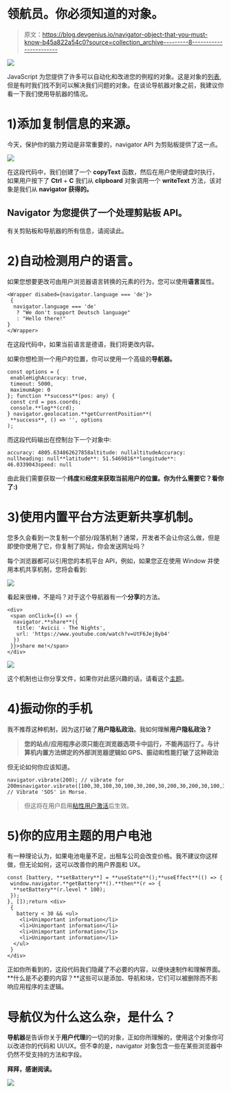 # 领航员。你必须知道的对象。

> 原文：<https://blog.devgenius.io/navigator-object-that-you-must-know-b45a822a54c0?source=collection_archive---------8----------------------->

![](img/7608e69bd015562266bae4548d1db96b.png)

JavaScript 为您提供了许多可以自动化和改进您的例程的对象。这是对象的[列表](https://developer.mozilla.org/en-US/docs/Web/API),但是有时我们找不到可以解决我们问题的对象。在谈论导航器对象之前，我建议你看一下我们使用导航器的情况。

# 1)添加复制信息的来源。

今天，保护你的脑力劳动是非常重要的，navigator API 为剪贴板提供了这一点。

![](img/cb426341e449ca9aa40f30fedf3bbedb.png)

在这段代码中，我们创建了一个 **copyText** 函数，然后在用户使用键盘时执行，如果用户按下了 **Ctrl** + **C** 我们从 **clipboard** 对象调用一个 **writeText** 方法，该对象是我们从 **navigator 获得的。**

## Navigator 为您提供了一个处理剪贴板 API。

有关剪贴板和导航器的所有信息，请阅读此。

# 2)自动检测用户的语言。

如果您想要更改可由用户浏览器语言转换的元素的行为，您可以使用**语言**属性。

```
<Wrapper disabed={navigator.language === 'de'}>
 { 
  navigator.language === 'de' 
   ? "We don't support Deutsch language"  
   : "Hello there!" 
}
</Wrapper>
```

在这段代码中，如果当前语言是德语，我们将更改内容。

如果你想检测一个用户的位置，你可以使用一个高级的**导航器。**

```
const options = {
 enableHighAccuracy: true,
 timeout: 5000,
 maximumAge: 0
}; function **success**(pos: any) {
 const crd = pos.coords;
 console.**log**(crd);
} navigator.geolocation.**getCurrentPosition**(
 **success**, () => '', options
); 
```

而这段代码输出在控制台下一个对象中:

```
accuracy: 4805.634862627858altitude: nullaltitudeAccuracy: nullheading: null**latitude**: 51.5469816**longitude**: 46.0339043speed: null
```

由此我们需要获取一个**纬度**和**经度来获取当前用户的位置。你为什么需要它？看你了:)**

# 3)使用内置平台方法更新共享机制。

您多久会看到一次复制一个部分/段落机制？通常，开发者不会让你这么做，但是即使你使用了它，你复制了网址，你会发送网址吗？

每个浏览器都可以引用您的本机平台 API，例如，如果您正在使用 Window 并使用本机共享机制，您将会看到:

![](img/a14587a12b63419f26546890f7d13823.png)

看起来很棒，不是吗？对于这个导航器有一个**分享**的方法。

```
<div>
 <span onClick={() => {
  navigator.**share**({
   title: 'Avicii - The Nights',
   url: 'https://www.youtube.com/watch?v=UtF6Jej8yb4'
  })
 }}>share me!</span>
</div>
```

![](img/2c34f79d454a5cfe9640f1f069b98982.png)

这个机制也让你分享文件，如果你对此感兴趣的话，请看这个[主题](https://developer.mozilla.org/en-US/docs/Web/API/Navigator/share#sharing_files)。

# 4)振动你的手机

我不推荐这种机制，因为这打破了**用户隐私政治**。我如何理解**用户隐私政治？**

> **您的站点/应用程序必须只能在浏览器选项卡中运行，不能再运行了。与计算机内置方法绑定的外部浏览器逻辑如 GPS、振动和性能打破了这种政治**

但无论如何你应该知道。

```
navigator.vibrate(200); // vibrate for 200msnavigator.vibrate([100,30,100,30,100,30,200,30,200,30,200,30,100,30,100,30,100]); // Vibrate 'SOS' in Morse.
```

> 但这将在用户启用[粘性用户激活](https://developer.mozilla.org/en-US/docs/Web/Security/User_activation)后生效。

# 5)你的应用主题的用户电池

有一种理论认为，如果电池电量不足，出租车公司会改变价格。我不建议你这样做，但无论如何，这可以改善你的用户界面和 UX。

```
const [battery, **setBattery**] = **useState**();**useEffect**(() => {
 window.navigator.**getBattery**().**then**(r => {
  **setBattery**(r.level * 100);
 });
}, []);return <div>
 {
   battery < 30 && <ul>
    <li>Unimportant information</li>
    <li>Unimportant information</li>
    <li>Unimportant information</li>
    <li>Unimportant information</li>
  </ul>
 } 
</div>
```

正如你所看到的，这段代码我们隐藏了不必要的内容，以便快速制作和理解界面。**什么是不必要的内容？**这些可以是添加、导航和块，它们可以被删除而不影响应用程序的主逻辑。

# 导航仪为什么这么杂，是什么？

**导航器**是告诉你关于**用户代理**的一切的对象，正如你所理解的，使用这个对象你可以改进你的代码和 UI/UX。但不幸的是，navigator 对象包含一些在某些浏览器中仍然不受支持的方法和字段。

**拜拜，感谢阅读。**

![](img/91d31c9bb4deb1f8d0fdebaa0e00021f.png)
